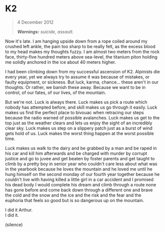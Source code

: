 # K2

> 4 December 2012
>
> _**Warnings:** suicide, assault._

Now it's late. I am hanging upside down from a rope coiled around my crushed left ankle, the pain too sharp to be really felt, as the excess blood to my head makes my thoughts fuzzy. I am almost two meters from the rock face, thirty-five hundred meters above sea-level, the titanium piton holding me solidly anchored in the ice about 40 meters higher.

I had been climbing down from my successful ascension of K2. Alpinists die every year, yet we always try to assume it was because of mistakes, or faulty equipment, or sickness. But luck, karma, chance… these aren't in our thoughts. Or rather, we banish these away. Because we want to be in control, of our fates, of our lives, of the mountain.

But we're not. Luck is always there. Luck makes us pick a route which nobody has attempted before, and skill makes us go through it easily. Luck makes us find the perfect place to bivouac when retracing our steps because the radio warned of possible avalanches. Luck makes us get to the top just as the weather clears and lets us enjoy the sight of an incredibly clear sky. Luck makes us step on a slippery patch just as a burst of wind gets hold of us. Luck makes the worst thing happen at the worst possible time.

Luck makes us walk to the dairy and be grabbed by a man and be raped in his car and kill him afterwards and be charged with murder by corrupt justice and go to juvee and get beaten by foster parents and get taught to climb by a pretty boy in senior year who couldn't care less about what was in the yearbook because he loves the mountain and he loved me until he hung himself on the second monday of our fourth year together because he couldn't live with having killed a little girl in a car accident and I promised his dead body I would complete his dream and climb through a route none has gone before and come back down through a different one and brave the cold and the snow and the ice and the risk and the fear and the euphoria that feels so good but is so dangerous up on the mountain.

I did it Arthur.  
I did it.

(silence)
